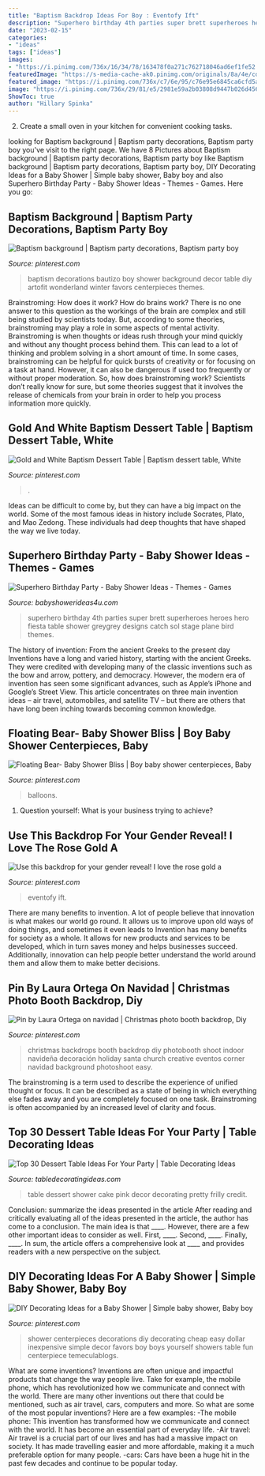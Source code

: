 ```yaml
---
title: "Baptism Backdrop Ideas For Boy : Eventofy Ift"
description: "Superhero birthday 4th parties super brett superheroes heroes hero fiesta table shower greygrey designs catch sol stage plane bird themes"
date: "2023-02-15"
categories:
- "ideas"
tags: ["ideas"]
images:
- "https://i.pinimg.com/736x/16/34/78/163478f0a271c762718046ad6ef1fe52.jpg"
featuredImage: "https://s-media-cache-ak0.pinimg.com/originals/8a/4e/cd/8a4ecd6b3bf7f758ecf71fccd703cb1c.jpg"
featured_image: "https://i.pinimg.com/736x/c7/6e/95/c76e95e6845ca6cfd5a6a1b7dbbcab23--baby-shower-centerpieces-baby-shower-decorations.jpg"
image: "https://i.pinimg.com/736x/29/81/e5/2981e59a2b03808d9447b026d456f9bc.jpg"
ShowToc: true
author: "Hillary Spinka"
---
```



2. Create a small oven in your kitchen for convenient cooking tasks.

	

		
looking for Baptism background | Baptism party decorations, Baptism party boy you've visit to the right page. We have 8 Pictures about Baptism background | Baptism party decorations, Baptism party boy like Baptism background | Baptism party decorations, Baptism party boy, DIY Decorating Ideas for a Baby Shower | Simple baby shower, Baby boy and also Superhero Birthday Party - Baby Shower Ideas - Themes - Games. Here you go:
		
    
## Baptism Background | Baptism Party Decorations, Baptism Party Boy

<img loading=lazy src="https://i.pinimg.com/736x/e6/cd/81/e6cd812f973103a86881b75078ff6ce6.jpg" onerror="this.onerror=null;this.src='https://tse3.mm.bing.net/th?id=OIP.WZlxWNj_9LY6NDlH_JEsEwHaJ3&amp;pid=15.1';" alt="Baptism background | Baptism party decorations, Baptism party boy">

_Source: pinterest.com_

>baptism decorations bautizo boy shower background decor table diy artofit wonderland winter favors centerpieces themes. 

	

Brainstroming: How does it work?
How do brains work? There is no one answer to this question as the workings of the brain are complex and still being studied by scientists today. But, according to some theories, brainstroming may play a role in some aspects of mental activity. Brainstroming is when thoughts or ideas rush through your mind quickly and without any thought process behind them. This can lead to a lot of thinking and problem solving in a short amount of time. In some cases, brainstroming can be helpful for quick bursts of creativity or for focusing on a task at hand. However, it can also be dangerous if used too frequently or without proper moderation. So, how does brainstroming work? Scientists don’t really know for sure, but some theories suggest that it involves the release of chemicals from your brain in order to help you process information more quickly.

    
## Gold And White Baptism Dessert Table | Baptism Dessert Table, White

<img loading=lazy src="https://i.pinimg.com/736x/f2/d2/68/f2d268974d9deea69b2d0c7add9ab14f.jpg" onerror="this.onerror=null;this.src='https://tse2.mm.bing.net/th?id=OIP.Sa_BMO5wf4KAryCWEuTNiQHaLH&amp;pid=15.1';" alt="Gold and White Baptism Dessert Table | Baptism dessert table, White">

_Source: pinterest.com_

>. 

	

Ideas can be difficult to come by, but they can have a big impact on the world. Some of the most famous ideas in history include Socrates, Plato, and Mao Zedong. These individuals had deep thoughts that have shaped the way we live today.

    
## Superhero Birthday Party - Baby Shower Ideas - Themes - Games

<img loading=lazy src="http://www.babyshowerideas4u.com/wp-content/uploads/2014/05/superhero-birthday-party-ideas-1024x753.jpg" onerror="this.onerror=null;this.src='https://tse2.mm.bing.net/th?id=OIP.lrr8qIWwOTUlQpSiPUpX6gHaFc&amp;pid=15.1';" alt="Superhero Birthday Party - Baby Shower Ideas - Themes - Games">

_Source: babyshowerideas4u.com_

>superhero birthday 4th parties super brett superheroes heroes hero fiesta table shower greygrey designs catch sol stage plane bird themes. 

	

The history of invention: From the ancient Greeks to the present day
Inventions have a long and varied history, starting with the ancient Greeks. They were credited with developing many of the classic inventions such as the bow and arrow, pottery, and democracy. However, the modern era of invention has seen some significant advances, such as Apple’s iPhone and Google’s Street View. This article concentrates on three main invention ideas – air travel, automobiles, and satellite TV – but there are others that have long been inching towards becoming common knowledge.

    
## Floating Bear- Baby Shower Bliss | Boy Baby Shower Centerpieces, Baby

<img loading=lazy src="https://i.pinimg.com/736x/16/34/78/163478f0a271c762718046ad6ef1fe52.jpg" onerror="this.onerror=null;this.src='https://tse2.mm.bing.net/th?id=OIP.hbLmbb_9rSXwpvuAABmWQQHaIG&amp;pid=15.1';" alt="Floating Bear- Baby Shower Bliss | Boy baby shower centerpieces, Baby">

_Source: pinterest.com_

>balloons. 

	

1. Question yourself: What is your business trying to achieve? 

    
## Use This Backdrop For Your Gender Reveal! I Love The Rose Gold A

<img loading=lazy src="https://i.pinimg.com/736x/cd/8e/90/cd8e90ffe42675b9269a832e7fce0a75.jpg" onerror="this.onerror=null;this.src='https://tse1.mm.bing.net/th?id=OIP.7LlHNNZvmdC3CCJ3mkYA3QAAAA&amp;pid=15.1';" alt="Use this backdrop for your gender reveal! I love the rose gold a">

_Source: pinterest.com_

>eventofy ift. 

	

There are many benefits to invention. A lot of people believe that innovation is what makes our world go round. It allows us to improve upon old ways of doing things, and sometimes it even leads to
Invention has many benefits for society as a whole. It allows for new products and services to be developed, which in turn saves money and helps businesses succeed. Additionally, innovation can help people better understand the world around them and allow them to make better decisions.

    
## Pin By Laura Ortega On Navidad | Christmas Photo Booth Backdrop, Diy

<img loading=lazy src="https://i.pinimg.com/736x/29/81/e5/2981e59a2b03808d9447b026d456f9bc.jpg" onerror="this.onerror=null;this.src='https://tse4.mm.bing.net/th?id=OIP.QQlS6Y9GW1m2BgWxDjQqfQHaJ4&amp;pid=15.1';" alt="Pin by Laura Ortega on navidad | Christmas photo booth backdrop, Diy">

_Source: pinterest.com_

>christmas backdrops booth backdrop diy photobooth shoot indoor navideña decoración holiday santa church creative eventos corner navidad background photoshoot easy. 

	

The brainstroming is a term used to describe the experience of unified thought or focus. It can be described as a state of being in which everything else fades away and you are completely focused on one task. Brainstroming is often accompanied by an increased level of clarity and focus.

    
## Top 30 Dessert Table Ideas For Your Party | Table Decorating Ideas

<img loading=lazy src="https://s-media-cache-ak0.pinimg.com/originals/8a/4e/cd/8a4ecd6b3bf7f758ecf71fccd703cb1c.jpg" onerror="this.onerror=null;this.src='https://tse1.mm.bing.net/th?id=OIP.m15_VmXWeolcNcgATj7zSwHaJ4&amp;pid=15.1';" alt="Top 30 Dessert Table Ideas For Your Party | Table Decorating Ideas">

_Source: tabledecoratingideas.com_

>table dessert shower cake pink decor decorating pretty frilly credit. 

	

Conclusion: summarize the ideas presented in the article
After reading and critically evaluating all of the ideas presented in the article, the author has come to a conclusion. The main idea is that ____. However, there are a few other important ideas to consider as well. First, ____. Second, ____. Finally, ____. In sum, the article offers a comprehensive look at ____ and provides readers with a new perspective on the subject.

    
## DIY Decorating Ideas For A Baby Shower | Simple Baby Shower, Baby Boy

<img loading=lazy src="https://i.pinimg.com/736x/c7/6e/95/c76e95e6845ca6cfd5a6a1b7dbbcab23--baby-shower-centerpieces-baby-shower-decorations.jpg" onerror="this.onerror=null;this.src='https://tse2.mm.bing.net/th?id=OIP.G81oKq9TwbHnLdLpJilnJQHaKX&amp;pid=15.1';" alt="DIY Decorating Ideas for a Baby Shower | Simple baby shower, Baby boy">

_Source: pinterest.com_

>shower centerpieces decorations diy decorating cheap easy dollar inexpensive simple decor favors boy boys yourself showers table fun centerpiece temeculablogs. 

	

What are some inventions?
Inventions are often unique and impactful products that change the way people live. Take for example, the mobile phone, which has revolutionized how we communicate and connect with the world. There are many other inventions out there that could be mentioned, such as air travel, cars, computers and more. So what are some of the most popular inventions? Here are a few examples: 
-The mobile phone: This invention has transformed how we communicate and connect with the world. It has become an essential part of everyday life. 
-Air travel: Air travel is a crucial part of our lives and has had a massive impact on society. It has made travelling easier and more affordable, making it a much preferable option for many people. 
-cars: Cars have been a huge hit in the past few decades and continue to be popular today.

